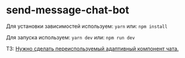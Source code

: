 # send-message-chat-bot

Для установки зависимостей используем:
`yarn`
или:
`npm install`

Для запуска используем:
`yarn dev`
или:
`npm run dev`

ТЗ:
[Нужно сделать переиспользуемый адаптивный компонент чата.](https://docs.google.com/document/d/1REc9esAuOyBZtD2y5sCMF_SjDC_9xR8334h6WFjChto/edit#heading=h.hbaf8s39jg25)
